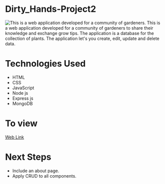 # Dirty_Hands-Project2
![This is a web application developed for a community of gardeners.](https://user-images.githubusercontent.com/113558824/199825781-12e6007f-5daa-4b63-b1d9-0382428011c3.png)
This is a web application developed for a community of gardeners to share their knowledge and exchange grow tips. The application is a database 
for the collection of plants. The application let's you create, edit, update and delete data.
# Technologies Used
* HTML
* CSS
* JavaScript
* Node js
* Express js
* MongoDB
# To view
[Web Link](https://garden-app-2017.herokuapp.com/)
# Next Steps
* Include an about page.
* Apply CRUD to all components.
